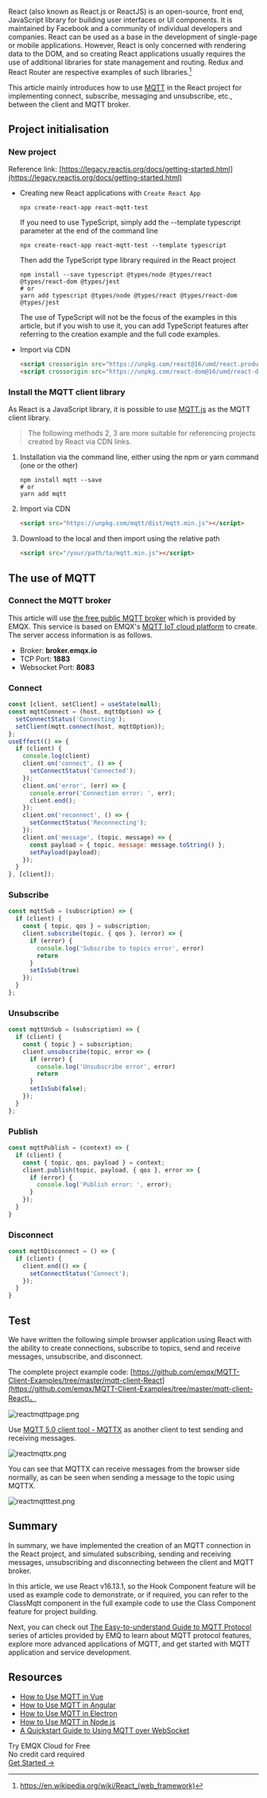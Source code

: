 React (also known as React.js or ReactJS) is an open-source, front end, JavaScript library for building user interfaces or UI components. It is maintained by Facebook and a community of individual developers and companies. React can be used as a base in the development of single-page or mobile applications. However, React is only concerned with rendering data to the DOM, and so creating React applications usually requires the use of additional libraries for state management and routing. Redux and React Router are respective examples of such libraries.[^1]

This article mainly introduces how to use [MQTT](https://mqtt.org/) in the React project for implementing connect, subscribe, messaging and unsubscribe, etc., between the client and MQTT broker.



## Project initialisation

### New project

Reference link: [https://legacy.reactjs.org/docs/getting-started.html](https://legacy.reactjs.org/docs/getting-started.html)

- Creating new React applications with `Create React App`

  ```shell
  npx create-react-app react-mqtt-test
  ```

  If you need to use TypeScript, simply add the --template typescript parameter at the end of the command line

  ```shell
  npx create-react-app react-mqtt-test --template typescript
  ```

  Then add the TypeScript type library required in the React project

  ```shell
  npm install --save typescript @types/node @types/react @types/react-dom @types/jest
  # or
  yarn add typescript @types/node @types/react @types/react-dom @types/jest
  ```

  The use of TypeScript will not be the focus of the examples in this article, but if you wish to use it, you can add TypeScript features after referring to the creation example and the full code examples.

- Import via CDN

  ```html
  <script crossorigin src="https://unpkg.com/react@16/umd/react.production.min.js"></script>
  <script crossorigin src="https://unpkg.com/react-dom@16/umd/react-dom.production.min.js"></script>
  ```

### Install the MQTT client library

As React is a JavaScript library, it is possible to use [MQTT.js](https://www.emqx.com/en/blog/mqtt-js-tutorial) as the MQTT client library.

> The following methods 2, 3 are more suitable for referencing projects created by React via CDN links.

1. Installation via the command line, either using the npm or yarn command (one or the other)

   ```shell
   npm install mqtt --save
   # or
   yarn add mqtt
   ```

2. Import via CDN

   ```html
   <script src="https://unpkg.com/mqtt/dist/mqtt.min.js"></script>
   ```

3. Download to the local and then import using the relative path

   ```html
   <script src="/your/path/to/mqtt.min.js"></script>
   ```



## The use of MQTT

### Connect the MQTT broker

This article will use [the free public MQTT broker](https://www.emqx.com/en/mqtt/public-mqtt5-broker) which is provided by EMQX. This service is based on EMQX's [MQTT IoT cloud platform](https://www.emqx.com/en/cloud) to create. The server access information is as follows.

- Broker: **broker.emqx.io**
- TCP Port: **1883**
- Websocket Port: **8083**

### Connect

```javascript
const [client, setClient] = useState(null);
const mqttConnect = (host, mqttOption) => {
  setConnectStatus('Connecting');
  setClient(mqtt.connect(host, mqttOption));
};
useEffect(() => {
  if (client) {
    console.log(client)
    client.on('connect', () => {
      setConnectStatus('Connected');
    });
    client.on('error', (err) => {
      console.error('Connection error: ', err);
      client.end();
    });
    client.on('reconnect', () => {
      setConnectStatus('Reconnecting');
    });
    client.on('message', (topic, message) => {
      const payload = { topic, message: message.toString() };
      setPayload(payload);
    });
  }
}, [client]);
```

### Subscribe

```javascript
const mqttSub = (subscription) => {
  if (client) {
    const { topic, qos } = subscription;
    client.subscribe(topic, { qos }, (error) => {
      if (error) {
        console.log('Subscribe to topics error', error)
        return
      }
      setIsSub(true)
    });
  }
};
```

### Unsubscribe

```javascript
const mqttUnSub = (subscription) => {
  if (client) {
    const { topic } = subscription;
    client.unsubscribe(topic, error => {
      if (error) {
        console.log('Unsubscribe error', error)
        return
      }
      setIsSub(false);
    });
  }
};
```

### Publish

```javascript
const mqttPublish = (context) => {
  if (client) {
    const { topic, qos, payload } = context;
    client.publish(topic, payload, { qos }, error => {
      if (error) {
        console.log('Publish error: ', error);
      }
    });
  }
}
```

### Disconnect

```javascript
const mqttDisconnect = () => {
  if (client) {
    client.end(() => {
      setConnectStatus('Connect');
    });
  }
}
```

## Test

We have written the following simple browser application using React with the ability to create connections, subscribe to topics, send and receive messages, unsubscribe, and disconnect.

The complete project example code: [https://github.com/emqx/MQTT-Client-Examples/tree/master/mqtt-client-React](https://github.com/emqx/MQTT-Client-Examples/tree/master/mqtt-client-React)。

![reactmqttpage.png](https://assets.emqx.com/images/d1c51195c056f3b4afb267edaeb217f0.png)

Use [MQTT 5.0 client tool - MQTTX](https://mqttx.app/) as another client to test sending and receiving messages.

![reactmqttx.png](https://assets.emqx.com/images/621ba9544ea69f9ee7b24203846d0409.png)

You can see that MQTTX can receive messages from the browser side normally, as can be seen when sending a message to the topic using MQTTX.

![reactmqtttest.png](https://assets.emqx.com/images/da008ae3544a83a3efa78266190ea364.png)



## Summary

In summary, we have implemented the creation of an MQTT connection in the React project, and simulated subscribing, sending and receiving messages, unsubscribing and disconnecting between the client and MQTT broker.

In this article, we use React v16.13.1, so the Hook Component feature will be used as example code to demonstrate, or if required, you can refer to the ClassMqtt component in the full example code to use the Class Component feature for project building.

Next, you can check out [The Easy-to-understand Guide to MQTT Protocol](https://www.emqx.com/en/mqtt-guide) series of articles provided by EMQ to learn about MQTT protocol features, explore more advanced applications of MQTT, and get started with MQTT application and service development.


## Resources

- [How to Use MQTT in Vue](https://www.emqx.com/en/blog/how-to-use-mqtt-in-vue)
- [How to Use MQTT in Angular](https://www.emqx.com/en/blog/how-to-use-mqtt-in-angular)
- [How to Use MQTT in Electron](https://www.emqx.com/en/blog/how-to-use-mqtt-in-electron)
- [How to Use MQTT in Node.js](https://www.emqx.com/en/blog/how-to-use-mqtt-in-nodejs)
- [A Quickstart Guide to Using MQTT over WebSocket](https://www.emqx.com/en/blog/connect-to-mqtt-broker-with-websocket)




[^1]: https://en.wikipedia.org/wiki/React_(web_framework)


<section class="promotion">
    <div>
        Try EMQX Cloud for Free
        <div class="is-size-14 is-text-normal has-text-weight-normal">No credit card required</div>
    </div>
    <a href="https://accounts.emqx.com/signup?continue=https://cloud-intl.emqx.com/console/deployments/0?oper=new" class="button is-gradient px-5">Get Started →</a>
</section>
